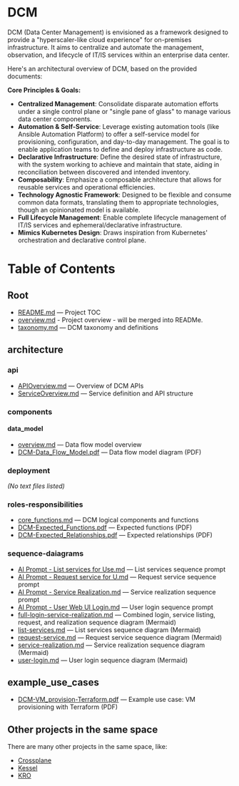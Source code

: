# DCM
DCM (Data Center Management) is envisioned as a framework designed to provide a "hyperscaler-like cloud experience" for on-premises infrastructure. It aims to centralize and automate the management, observation, and lifecycle of IT/IS services within an enterprise data center.

Here's an architectural overview of DCM, based on the provided documents:

**Core Principles & Goals:**

* **Centralized Management**: Consolidate disparate automation efforts under a single control plane or "single pane of glass" to manage various data center components.  
* **Automation & Self-Service**: Leverage existing automation tools (like Ansible Automation Platform) to offer a self-service model for provisioning, configuration, and day-to-day management. The goal is to enable application teams to define and deploy infrastructure as code.  
* **Declarative Infrastructure**: Define the desired state of infrastructure, with the system working to achieve and maintain that state, aiding in reconciliation between discovered and intended inventory.  
* **Composability**: Emphasize a composable architecture that allows for reusable services and operational efficiencies.  
* **Technology Agnostic Framework**: Designed to be flexible and consume common data formats, translating them to appropriate technologies, though an opinionated model is available.  
* **Full Lifecycle Management**: Enable complete lifecycle management of IT/IS services and ephemeral/declarative infrastructure.  
* **Mimics Kubernetes Design**: Draws inspiration from Kubernetes' orchestration and declarative control plane.

# Table of Contents

## Root
- [README.md](README.md) — Project TOC
- [overview.md](overview.md) - Project overview - will be merged into READMe.
- [taxonomy.md](taxonomy.md) — DCM taxonomy and definitions

## architecture

### api
- [APIOverview.md](architecture/api/APIOverview.md) — Overview of DCM APIs
- [ServiceOverview.md](architecture/api/ServiceOverview.md) — Service definition and API structure

### components
#### data_model
- [overview.md](architecture/components/data_model/overview.md) — Data flow model overview
- [DCM-Data_Flow_Model.pdf](architecture/components/data_model/DCM-Data_Flow_Model.pdf) — Data flow model diagram (PDF)

### deployment
*(No text files listed)*

### roles-responsibilities
- [core_functions.md](architecture/roles-responsibilities/core_functions.md) — DCM logical components and functions
- [DCM-Expected_Functions.pdf](architecture/roles-responsibilities/DCM-Expected_Functions.pdf) — Expected functions (PDF)
- [DCM-Expected_Relationships.pdf](architecture/roles-responsibilities/DCM-Expected_Relationships.pdf) — Expected relationships (PDF)

### sequence-daiagrams
- [AI Prompt - List services for Use.md](architecture/sequence-daiagrams/AI%20Prompt%20-%20List%20services%20for%20Use.md) — List services sequence prompt
- [AI Prompt - Request service for U.md](architecture/sequence-daiagrams/AI%20Prompt%20-%20Request%20service%20for%20U.md) — Request service sequence prompt
- [AI Prompt - Service Realization.md](architecture/sequence-daiagrams/AI%20Prompt%20-%20Service%20Realization.md) — Service realization sequence prompt
- [AI Prompt - User Web UI Login.md](architecture/sequence-daiagrams/AI%20Prompt%20-%20User%20Web%20UI%20Login.md) — User login sequence prompt
- [full-login-service-realization.md](architecture/sequence-daiagrams/full-login-service-realization.md) — Combined login, service listing, request, and realization sequence diagram (Mermaid)
- [list-services.md](architecture/sequence-daiagrams/list-services.md) — List services sequence diagram (Mermaid)
- [request-service.md](architecture/sequence-daiagrams/request-service.md) — Request service sequence diagram (Mermaid)
- [service-realization.md](architecture/sequence-daiagrams/service-realization.md) — Service realization sequence diagram (Mermaid)
- [user-login.md](architecture/sequence-daiagrams/user-login.md) — User login sequence diagram (Mermaid)

## example_use_cases
- [DCM-VM_provision-Terraform.pdf](exmaple_use_cases/DCM-VM_provision-Terraform.pdf) — Example use case: VM provisioning with Terraform (PDF)

## Other projects in the same space
There are many other projects in the same space, like:

* [Crossplane](https://crossplane.io)
* [Kessel](https://github.com/project-kessel)
* [KRO](https://kro.run)
